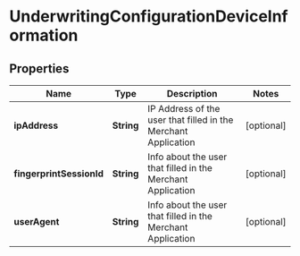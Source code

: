 
# UnderwritingConfigurationDeviceInformation

## Properties
Name | Type | Description | Notes
------------ | ------------- | ------------- | -------------
**ipAddress** | **String** | IP Address of the user that filled in the Merchant Application |  [optional]
**fingerprintSessionId** | **String** | Info about the user that filled in the Merchant Application |  [optional]
**userAgent** | **String** | Info about the user that filled in the Merchant Application |  [optional]



